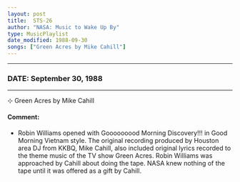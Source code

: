 ```yaml
---
layout: post
title:  STS-26
author: "NASA: Music to Wake Up By"
type: MusicPlaylist
date_modified: 1988-09-30
songs: ["Green Acres by Mike Cahill"]
---
```


----
### DATE: September 30, 1988
----
⊹ Green Acres by Mike Cahill

#### Comment:
* Robin Williams opened with  Gooooooood Morning Discovery!!! in Good Morning Vietnam style. The original recording produced by Houston area DJ from KKBQ, Mike Cahill, also included original lyrics recorded to the theme music of the TV show Green Acres. Robin Williams was approached by Cahill about doing the tape. NASA knew nothing of the tape until it was offered as a gift by Cahill.



<br/>
<center>
	<a target="_blank"
	   href="https://twitter.com/intent/tweet?hashtags=Space,NASA,Playlist,NASAWakeupCalls,SpaceProgram&text={{ page.author}}, '{{ page.songs.first }}' {{ page.title }}, {{ page.date | date: '%B %d, %Y' }}. {{ site.url }}{{ page.url }}&via=nasawakeupcalls"><i class="fab fa-twitter" alt="Tweet this page" style="font-size: 1.3em;"></i></a>
	&nbsp; 	<i class="fas fa-user-astronaut" style="font-size: 1.5em;"></i> &nbsp;
    <a id="custom_amazon_link"
       type="amzn" search="#"
       category="popular music">
    <i class="fab fa-amazon" style="font-size: 1.3em;"></i></a>
</center>

<!-- Randomly resolve an individual entry from a song array -->
<script src="/assets/javascript/seedrandom.min.js"></script>
<script>
  var wake_me_up = ["Green Acres by Mike Cahill"];
  var prng = new Math.seedrandom();
  function randomSong() {
    song = wake_me_up[Math.floor(Math.random() * wake_me_up.length)];
    var amazon_link = document.getElementById("custom_amazon_link");
    amazon_link.setAttribute("search", song);
  }
  window.onload = randomSong();
</script>
